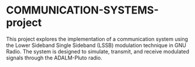 # COMMUNICATION-SYSTEMS-project
This project explores the implementation of a communication system using the Lower Sideband Single Sideband  (LSSB) modulation technique in GNU Radio. The system is  designed to simulate, transmit, and receive modulated signals  through the ADALM-Pluto radio.

